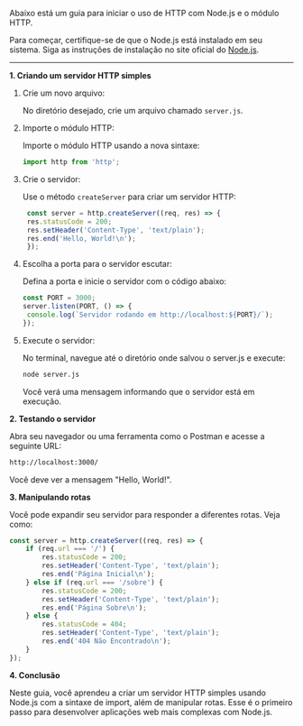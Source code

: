 Abaixo está um guia para iniciar o uso de HTTP com Node.js e o módulo HTTP.

Para começar, certifique-se de que o Node.js está instalado em seu sistema. Siga as instruções de instalação no site oficial do [Node.js](https://nodejs.org/pt/download/package-manager).

---

**1. Criando um servidor HTTP simples**

1. Crie um novo arquivo:

    No diretório desejado, crie um arquivo chamado `server.js`.

2. Importe o módulo HTTP:

   Importe o módulo HTTP usando a nova sintaxe:

   ```javascript
   import http from 'http';
   ```

3. Crie o servidor:

   Use o método `createServer` para criar um servidor HTTP:

   ```javascript
    const server = http.createServer((req, res) => {
    res.statusCode = 200;
    res.setHeader('Content-Type', 'text/plain');
    res.end('Hello, World!\n');
    });
   ```

4. Escolha a porta para o servidor escutar:

   Defina a porta e inicie o servidor com o código abaixo:

   ```javascript
   const PORT = 3000;
   server.listen(PORT, () => {
    console.log(`Servidor rodando em http://localhost:${PORT}/`);
   });
   ```

5. Execute o servidor:

   No terminal, navegue até o diretório onde salvou o server.js e execute:

   ```bash
   node server.js
   ```

   Você verá uma mensagem informando que o servidor está em execução.

**2. Testando o servidor**

Abra seu navegador ou uma ferramenta como o Postman e acesse a seguinte URL:

```bash
http://localhost:3000/
```

Você deve ver a mensagem "Hello, World!".

**3. Manipulando rotas**

Você pode expandir seu servidor para responder a diferentes rotas. Veja como:

```javascript
const server = http.createServer((req, res) => {
    if (req.url === '/') {
        res.statusCode = 200;
        res.setHeader('Content-Type', 'text/plain');
        res.end('Página Inicial\n');
    } else if (req.url === '/sobre') {
        res.statusCode = 200;
        res.setHeader('Content-Type', 'text/plain');
        res.end('Página Sobre\n');
    } else {
        res.statusCode = 404;
        res.setHeader('Content-Type', 'text/plain');
        res.end('404 Não Encontrado\n');
    }
});
```

**4. Conclusão**

Neste guia, você aprendeu a criar um servidor HTTP simples usando Node.js com a sintaxe de import, além de manipular rotas. Esse é o primeiro passo para desenvolver aplicações web mais complexas com Node.js.

